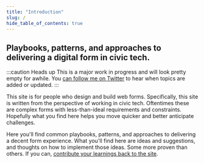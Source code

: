 ```yaml
---
title: "Introduction"
slug: /
hide_table_of_contents: true
---
```


## Playbooks, patterns, and approaches to delivering a digital form in civic tech.

:::caution Heads up
This is a major work in progress and will look pretty empty for awhile. You [can follow me on Twitter](https://twitter.com/sawyerh) to hear when topics are added or updated.
:::

This site is for people who design and build web forms. Specifically, this site is written from the perspective of working in civic tech. Oftentimes these are complex forms with less-than-ideal requirements and constraints. Hopefully what you find here helps you move quicker and better anticipate challenges.

Here you'll find common playbooks, patterns, and approaches to delivering a decent form experience. What you'll find here are ideas and suggestions, and thoughts on how to implement those ideas. Some more proven than others. If you can, [contribute your learnings back to the site](/contributing).
